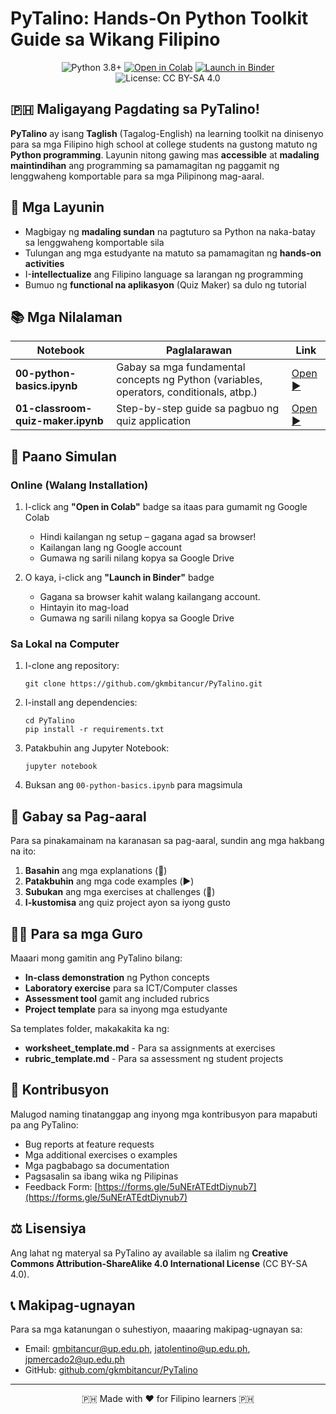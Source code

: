 # PyTalino: Hands-On Python Toolkit Guide sa Wikang Filipino

<p align="center">
  <img src="https://img.shields.io/badge/Python-3.8+-blue.svg" alt="Python 3.8+"/>
  <a href="https://colab.research.google.com/github/gkmbitancur/PyTalino/blob/main/00-python-basics.ipynb?copy=true"><img src="https://colab.research.google.com/assets/colab-badge.svg" alt="Open in Colab"/></a>
  <a href="https://mybinder.org/v2/gh/gkmbitancur/PyTalino/main?filepath=00-python-basics.ipynb"><img src="https://mybinder.org/badge_logo.svg" alt="Launch in Binder"/></a>
  <img src="https://img.shields.io/badge/License-CC%20BY--SA%204.0-lightgrey.svg" alt="License: CC BY-SA 4.0"/>
</p>

## 🇵🇭 Maligayang Pagdating sa PyTalino!

**PyTalino** ay isang **Taglish** (Tagalog-English) na learning toolkit na dinisenyo para sa mga Filipino high school at college students na gustong matuto ng **Python programming**. Layunin nitong gawing mas **accessible** at **madaling maintindihan** ang programming sa pamamagitan ng paggamit ng lenggwaheng komportable para sa mga Pilipinong mag-aaral.

## 🎯 Mga Layunin

- Magbigay ng **madaling sundan** na pagtuturo sa Python na naka-batay sa lenggwaheng komportable sila
- Tulungan ang mga estudyante na matuto sa pamamagitan ng **hands-on activities**
- I-**intellectualize** ang Filipino language sa larangan ng programming
- Bumuo ng **functional na aplikasyon** (Quiz Maker) sa dulo ng tutorial

## 📚 Mga Nilalaman

| Notebook | Paglalarawan | Link |
|----------|--------------|------|
| **00-python-basics.ipynb** | Gabay sa mga fundamental concepts ng Python (variables, operators, conditionals, atbp.) | [Open ▶️](00-python-basics.ipynb) |
| **01-classroom-quiz-maker.ipynb** | Step-by-step guide sa pagbuo ng quiz application | [Open ▶️](01-classroom-quiz-maker.ipynb) |

## 🚀 Paano Simulan

### Online (Walang Installation)

1. I-click ang **"Open in Colab"** badge sa itaas para gumamit ng Google Colab
   - Hindi kailangan ng setup – gagana agad sa browser!
   - Kailangan lang ng Google account
   - Gumawa ng sarili nilang kopya sa Google Drive

2. O kaya, i-click ang **"Launch in Binder"** badge
   - Gagana sa browser kahit walang kailangang account.
   - Hintayin ito mag-load
   - Gumawa ng sarili nilang kopya sa Google Drive

### Sa Lokal na Computer

1. I-clone ang repository:
   ```
   git clone https://github.com/gkmbitancur/PyTalino.git
   ```
   
2. I-install ang dependencies:
   ```
   cd PyTalino
   pip install -r requirements.txt
   ```

3. Patakbuhin ang Jupyter Notebook:
   ```
   jupyter notebook
   ```

4. Buksan ang `00-python-basics.ipynb` para magsimula

## 📝 Gabay sa Pag-aaral

Para sa pinakamainam na karanasan sa pag-aaral, sundin ang mga hakbang na ito:

1. **Basahin** ang mga explanations (📝)
2. **Patakbuhin** ang mga code examples (▶️)
3. **Subukan** ang mga exercises at challenges (💪)
4. **I-kustomisa** ang quiz project ayon sa iyong gusto

## 🧑‍🏫 Para sa mga Guro

Maaari mong gamitin ang PyTalino bilang:

- **In-class demonstration** ng Python concepts
- **Laboratory exercise** para sa ICT/Computer classes
- **Assessment tool** gamit ang included rubrics
- **Project template** para sa inyong mga estudyante

Sa templates folder, makakakita ka ng:
- **worksheet_template.md** - Para sa assignments at exercises
- **rubric_template.md** - Para sa assessment ng student projects

## 🤝 Kontribusyon

Malugod naming tinatanggap ang inyong mga kontribusyon para mapabuti pa ang PyTalino:

- Bug reports at feature requests
- Mga additional exercises o examples
- Mga pagbabago sa documentation
- Pagsasalin sa ibang wika ng Pilipinas
- Feedback Form: [https://forms.gle/5uNErATEdtDiynub7](https://forms.gle/5uNErATEdtDiynub7)

## ⚖️ Lisensiya

Ang lahat ng materyal sa PyTalino ay available sa ilalim ng **Creative Commons Attribution-ShareAlike 4.0 International License** (CC BY-SA 4.0).

## 📞 Makipag-ugnayan

Para sa mga katanungan o suhestiyon, maaaring makipag-ugnayan sa:
- Email: gmbitancur@up.edu.ph, jatolentino@up.edu.ph, jpmercado2@up.edu.ph
- GitHub: [github.com/gkmbitancur/PyTalino](https://github.com/gkmbitancur/PyTalino)

---

<p align="center">🇵🇭 Made with ❤️ for Filipino learners 🇵🇭</p>
